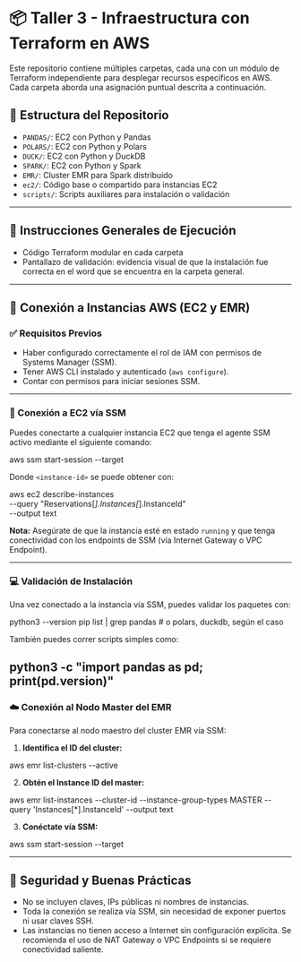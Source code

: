 # 📦 Taller 3 - Infraestructura con Terraform en AWS

Este repositorio contiene múltiples carpetas, cada una con un módulo de Terraform independiente para desplegar recursos específicos en AWS. Cada carpeta aborda una asignación puntual descrita a continuación.

## 📁 Estructura del Repositorio

- `PANDAS/`: EC2 con Python y Pandas
- `POLARS/`: EC2 con Python y Polars
- `DUCK/`: EC2 con Python y DuckDB
- `SPARK/`: EC2 con Python y Spark
- `EMR/`: Cluster EMR para Spark distribuido
- `ec2/`: Código base o compartido para instancias EC2
- `scripts/`: Scripts auxiliares para instalación o validación

---

## 🚀 Instrucciones Generales de Ejecución

- Código Terraform modular en cada carpeta
- Pantallazo de validación: evidencia visual de que la instalación fue correcta en el word que se encuentra en la carpeta general.

---

## 🔑 Conexión a Instancias AWS (EC2 y EMR)

### ✅ Requisitos Previos

- Haber configurado correctamente el rol de IAM con permisos de Systems Manager (SSM).
- Tener AWS CLI instalado y autenticado (`aws configure`).
- Contar con permisos para iniciar sesiones SSM.

---

### 📡 Conexión a EC2 vía SSM

Puedes conectarte a cualquier instancia EC2 que tenga el agente SSM activo mediante el siguiente comando:

aws ssm start-session --target <instance-id>

Donde `<instance-id>` se puede obtener con:

aws ec2 describe-instances \
  --query "Reservations[*].Instances[*].InstanceId" \
  --output text


**Nota:** Asegúrate de que la instancia esté en estado `running` y que tenga conectividad con los endpoints de SSM (vía Internet Gateway o VPC Endpoint).

---

### 💻 Validación de Instalación

Una vez conectado a la instancia vía SSM, puedes validar los paquetes con:


python3 --version
pip list | grep pandas    # o polars, duckdb, según el caso

También puedes correr scripts simples como:


python3 -c "import pandas as pd; print(pd.__version__)"
---

### ☁️ Conexión al Nodo Master del EMR

Para conectarse al nodo maestro del cluster EMR vía SSM:

1. **Identifica el ID del cluster:**


aws emr list-clusters --active

2. **Obtén el Instance ID del master:**

aws emr list-instances --cluster-id <cluster-id> --instance-group-types MASTER --query 'Instances[*].InstanceId' --output text

3. **Conéctate vía SSM:**


aws ssm start-session --target <instance-id>

---

## 🔐 Seguridad y Buenas Prácticas

- No se incluyen claves, IPs públicas ni nombres de instancias.
- Toda la conexión se realiza vía SSM, sin necesidad de exponer puertos ni usar claves SSH.
- Las instancias no tienen acceso a Internet sin configuración explícita. Se recomienda el uso de NAT Gateway o VPC Endpoints si se requiere conectividad saliente.
